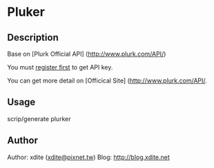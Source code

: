 Pluker
========

Description
------------------

Base on [Plurk Official API] (http://www.plurk.com/API/)

You must [register first](http://www.plurk.com/API/) to get API key.

You can get more detail on [Officical Site] (http://www.plurk.com/API/.

Usage
------------------

scrip/generate plurker 


Author
------------------

Author: xdite (xdite@pixnet.tw)
Blog: http://blog.xdite.net
